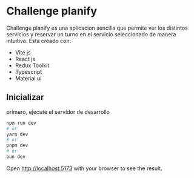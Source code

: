 
# Challenge planify

Challenge planify es una aplicacion sencilla que permite ver los distintos servicios y reservar un turno en el servicio seleccionado de manera intuitiva. Esta creado con:
  - Vite js
  - React js
  - Redux Toolkit
  - Typescript
  - Material ui

## Inicializar

primero, ejecute el servidor de desarrollo

```bash
npm run dev
# or
yarn dev
# or
pnpm dev
# or
bun dev
```

Open [http://localhost:5173](http://localhost:5173) with your browser to see the result.




